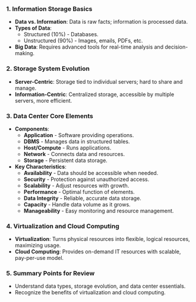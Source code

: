 ### **1. Information Storage Basics**
   - **Data vs. Information**: Data is raw facts; information is processed data.
   - **Types of Data**:
     - Structured (10%) - Databases.
     - Unstructured (90%) - Images, emails, PDFs, etc.
   - **Big Data**: Requires advanced tools for real-time analysis and decision-making.

### **2. Storage System Evolution**
   - **Server-Centric**: Storage tied to individual servers; hard to share and manage.
   - **Information-Centric**: Centralized storage, accessible by multiple servers, more efficient.

### **3. Data Center Core Elements**
   - **Components**:
     - **Application** - Software providing operations.
     - **DBMS** - Manages data in structured tables.
     - **Host/Compute** - Runs applications.
     - **Network** - Connects data and resources.
     - **Storage** - Persistent data storage.
   - **Key Characteristics**:
     - **Availability** - Data should be accessible when needed.
     - **Security** - Protection against unauthorized access.
     - **Scalability** - Adjust resources with growth.
     - **Performance** - Optimal function of elements.
     - **Data Integrity** - Reliable, accurate data storage.
     - **Capacity** - Handle data volume as it grows.
     - **Manageability** - Easy monitoring and resource management.

### **4. Virtualization and Cloud Computing**
   - **Virtualization**: Turns physical resources into flexible, logical resources, maximizing usage.
   - **Cloud Computing**: Provides on-demand IT resources with scalable, pay-per-use model.

### **5. Summary Points for Review**
   - Understand data types, storage evolution, and data center essentials.
   - Recognize the benefits of virtualization and cloud computing.
